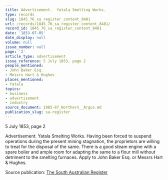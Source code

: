 ```yaml
---
title: Advertisement.  Yatala Smelting Works.
type: records
slug: 1845_76_sa_register_content_8481
url: /records/1845_76_sa_register_content_8481/
record_id: 1845_76_sa_register_content_8481
date: '1853-07-05'
date_display: null
volume: null
issue_number: null
page: '2'
article_type: advertisement
issue_reference: 5 July 1853, page 2
people_mentioned:
- John Baker Esq.
- Messrs Hart & Hughes
places_mentioned:
- Yatala
topics:
- business
- advertisement
- industry
source_document: 1985-87_Northern__Argus.md
publication_slug: sa-register
---
```


5 July 1853, page 2

Advertisement.  Yatala Smelting Works.  Having been forced to suspend operations during the present mining stagnation, the proprietors are willing to treat for the disposal of the same.  There is a good steam engine with a spare boiler and ample room for adapting the same to a flour mill without detriment to the smelting furnaces.  Apply to John Baker Esq. or Messrs Hart & Hughes.

Source publication: [The South Australian Register](/publications/sa-register/)
